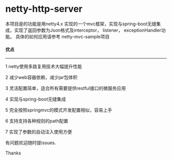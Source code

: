 # netty-http-server
本项目是的功能是用netty4.x 实现的一个mvc框架，实现与spring-boot无缝集成，实现了返回参数为Json格式及interceptor， listener， exceptionHandler功能。 
具体的如何应用请参考
netty-mvc-sample项目
#### 优点
-------------------------------------------------------------------------------------------

1 netty使用多路复用技术大幅提升性能

2 减少web容器依赖，减少jar包体积

3 灵活配置简单，适合所有需要提供restful接口的微服务应用

4 实现与spring-boot无缝集成

5 完全按照springmvc的模式开发配置相似，容易上手

6 支持支持各种规则的path配置

7 实现了参数的自动注入使用方便

有问题欢迎随时提issues. 

Thanks
